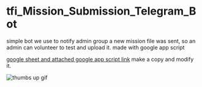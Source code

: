 # tfi_Mission_Submission_Telegram_Bot
simple bot we use to notify admin group a new mission file was sent, so an admin can volunteer to test and upload it.
made with google app script

[google sheet and attached google app script link](https://docs.google.com/spreadsheets/d/1HD3v_jxIekofzBhpxh-g2ftdSSsOMP7pD4PGZdyvfbw/edit?usp=sharing) make a copy and modify it.

![thumbs up gif](https://media.giphy.com/media/uqQs1H9jCxyE1sY7TN/giphy.gif)
